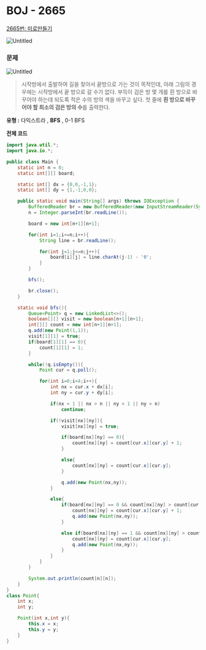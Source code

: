 # BOJ - 2665

[2665번: 미로만들기](https://www.acmicpc.net/problem/2665)

![Untitled](https://user-images.githubusercontent.com/84346055/267986101-41d1da59-d65d-4de8-bba4-d6451219d132.png)

### 문제

![Untitled](https://user-images.githubusercontent.com/84346055/267986130-a9de4f3d-29c8-4647-8c2c-4d348d07624d.png)

> 시작방에서 출발하여 길을 찾아서 끝방으로 가는 것이 목적인데, 아래 그림의 경우에는 시작방에서 끝 방으로 갈 수가 없다. 부득이 검은 방 몇 개를 흰 방으로 바꾸어야 하는데 되도록 적은 수의 방의 색을 바꾸고 싶다. 첫 줄에 **흰 방으로 바꾸어야 할 최소의 검은 방의 수**를 출력한다.
>

**유형 :** 다익스트라 , **BFS** , 0-1 BFS

**전체 코드**

```java
import java.util.*;
import java.io.*;

public class Main {
    static int n = 0;
    static int[][] board;

    static int[] dx = {0,0,-1,1};
    static int[] dy = {1,-1,0,0};

    public static void main(String[] args) throws IOException {
        BufferedReader br = new BufferedReader(new InputStreamReader(System.in));
        n = Integer.parseInt(br.readLine());

        board = new int[n+1][n+1];

        for(int i=1;i<=n;i++){
            String line = br.readLine();

            for(int j=1;j<=n;j++){
                board[i][j] = line.charAt(j-1) - '0';
            }
        }

        bfs();

        br.close();
    }

    static void bfs(){
        Queue<Point> q = new LinkedList<>();
        boolean[][] visit = new boolean[n+1][n+1];
        int[][] count = new int[n+1][n+1];
        q.add(new Point(1,1));
        visit[1][1] = true;
        if(board[1][1] == 0){
            count[1][1] = 1;
        }

        while(!q.isEmpty()){
            Point cur = q.poll();

            for(int i=0;i<4;i++){
                int nx = cur.x + dx[i];
                int ny = cur.y + dy[i];

                if(nx < 1 || nx > n || ny < 1 || ny > n)
                    continue;

                if(!visit[nx][ny]){
                    visit[nx][ny] = true;

                    if(board[nx][ny] == 0){
                        count[nx][ny] = count[cur.x][cur.y] + 1;
                    }

                    else{
                        count[nx][ny] = count[cur.x][cur.y];
                    }

                    q.add(new Point(nx,ny));
                }

                else{
                    if(board[nx][ny] == 0 && count[nx][ny] > count[cur.x][cur.y] + 1){
                        count[nx][ny] = count[cur.x][cur.y] + 1;
                        q.add(new Point(nx,ny));
                    }

                    else if(board[nx][ny] == 1 && count[nx][ny] > count[cur.x][cur.y]){
                        count[nx][ny] = count[cur.x][cur.y];
                        q.add(new Point(nx,ny));
                    }
                }
            }
        }

        System.out.println(count[n][n]);
    }
}
class Point{
    int x;
    int y;

    Point(int x,int y){
        this.x = x;
        this.y = y;
    }
}
```

